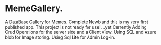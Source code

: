# MemeGallery.
A DataBase Gallery for Memes.
Complete Newb and this is my very first published app.
This project is not ready for use!....yet
Currently Adding Crud Operations for the server side and a Client View.
Using SQL and Azure blob for Image storing. 
Using Sql Lite for Admin Log-in.

